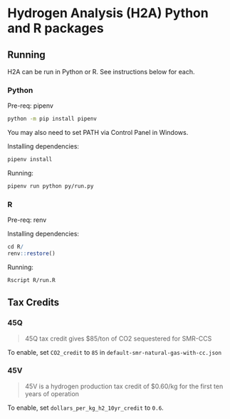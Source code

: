 # Hydrogen Analysis (H2A) Python and R packages

## Running

H2A can be run in Python or R. See instructions below for each.

### Python

Pre-req: pipenv

```bash
python -m pip install pipenv
```

You may also need to set PATH via Control Panel in Windows.

Installing dependencies:

```bash
pipenv install
```

Running:
  
```bash
pipenv run python py/run.py
```

### R

Pre-req: renv

Installing dependencies:

```R
cd R/
renv::restore()
```

Running:
  
```bash
Rscript R/run.R
```

## Tax Credits

### 45Q

> 45Q tax credit gives $85/ton of CO2 sequestered for SMR-CCS

To enable, set `CO2_credit` to `85` in `default-smr-natural-gas-with-cc.json`

### 45V

> 45V is a hydrogen production tax credit of $0.60/kg for the first ten years of operation

To enable, set `dollars_per_kg_h2_10yr_credit` to `0.6`.
